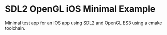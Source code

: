 # SDL2 OpenGL iOS Minimal Example
Minimal test app for an iOS app using SDL2 and OpenGL ES3 using a cmake toolchain.